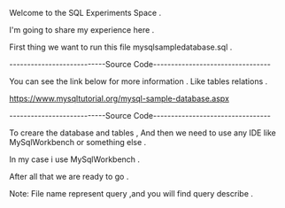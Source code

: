 Welcome to the SQL Experiments Space .

I'm going to share my experience here .

First thing we want to run this file mysqlsampledatabase.sql .

---------------------------Source Code---------------------------------

You can see the link below for more information .
Like tables relations .

https://www.mysqltutorial.org/mysql-sample-database.aspx

---------------------------Source Code---------------------------------

To creare the database and tables ,
And then we need to use any IDE like MySqlWorkbench or something else .

In my case i use MySqlWorkbench .

After all that we are ready to go .

Note: File name represent query ,and you will find query describe .
